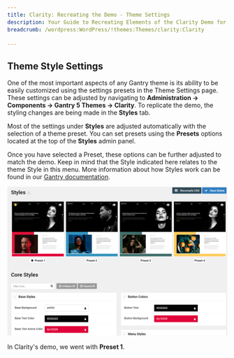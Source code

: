 ```yaml
---
title: Clarity: Recreating the Demo - Theme Settings
description: Your Guide to Recreating Elements of the Clarity Demo for WordPress
breadcrumb: /wordpress:WordPress/!themes:Themes/clarity:Clarity

---
```


Theme Style Settings
-----

One of the most important aspects of any Gantry theme is its ability to be easily customized using the settings presets in the Theme Settings page. These settings can be adjusted by navigating to **Administration -> Components -> Gantry 5 Themes -> Clarity**. To replicate the demo, the styling changes are being made in the **Styles** tab.

Most of the settings under **Styles** are adjusted automatically with the selection of a theme preset. You can set presets using the **Presets** options located at the top of the **Styles** admin panel.

Once you have selected a Preset, these options can be further adjusted to match the demo. Keep in mind that the Style indicated here relates to the theme Style in this menu. More information about how Styles work can be found in our [Gantry documentation](http://docs.gantry.org/gantry5/configure/styles).

![Style Settings](assets/style_1.png)

In Clarity's demo, we went with **Preset 1**. 